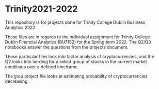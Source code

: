 # Trinity2021-2022
This repository is for projects done for Trinity College Dublin Business Analytics 2022


These files are in regards to the individual assignment for Trinity College Dublin Financial Analytics (BU7152) for the Spring term 2022. The Q2/Q3 notebooks answer the questions from the projects document.

These particular files look into factor analysis of cryptocurrencies, and the Q2 looks into herding for a select group of stocks in the current market conditions over a defined timeframe.

The grou project file looks at estimating probability of cryptocurrencies decreasing.
